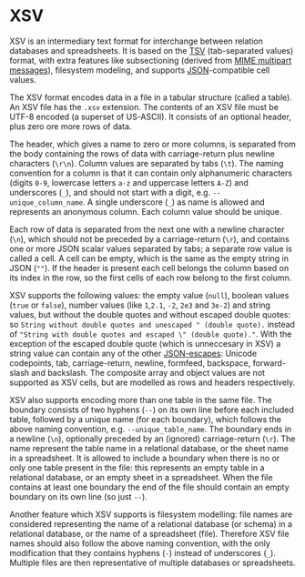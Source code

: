 # XSV

XSV is an intermediary text format for interchange between relation databases and spreadsheets. It is based on the [TSV](https://en.wikipedia.org/wiki/Tab-separated_values) (tab-separated values) format, with extra features like subsectioning (derived from [MIME multipart messages](https://en.wikipedia.org/wiki/MIME#Multipart_messages)), filesystem modeling, and supports [JSON](https://en.wikipedia.org/wiki/JSON)-compatible cell values.

The XSV format encodes data in a file in a tabular structure (called a table). An XSV file has the `.xsv` extension. The contents of an XSV file must be UTF-8 encoded (a superset of US-ASCII). It consists of an optional header, plus zero ore more rows of data.

The header, which gives a name to zero or more columns, is separated from the body containing the rows of data with carriage-return plus newline characters (`\r\n`). Column values are separated by tabs (`\t`). The naming convention for a column is that it can contain only alphanumeric characters (digits `0-9`, lowercase letters `a-z` and uppercase letters `A-Z`) and underscores (`_`), and should not start with a digit, e.g. `--unique_column_name`. A single underscore (`_`) as name is allowed and represents an anonymous column. Each column value should be unique.

Each row of data is separated from the next one with a newline character (`\n`), which should not be preceded by a carriage-return (`\r`), and contains one or more JSON scalar values separated by tabs; a separate row value is called a cell. A cell can be empty, which is the same as the empty string in JSON (`""`). If the header is present each cell belongs the column based on its index in the row, so the first cells of each row belong to the first column.

XSV supports the following values: the empty value (`null`), boolean values (`true` or `false`), number values (like `1`,`2.1`, `-2`, `2e3` and `3e-2`) and string values, but without the double quotes and without escaped double quotes: so `String without double quotes and unescaped " (double quote).` instead of `"String with double quotes and escaped \" (double quote)."`. With the exception of the escaped double quote (which is unneccesary in XSV) a string value can contain any of the other [JSON-escapes](https://www.json.org): Unicode codepoints, tab, carriage-return, newline, formfeed, backspace, forward-slash and backslash. The composite array and object values are not supported as XSV cells, but are modelled as rows and headers respectively.

XSV also supports encoding more than one table in the same file. The boundary consists of two hyphens (`--`) on its own line before each included table, followed by a unique name (for each boundary), which follows the above naming convention, e.g. `--unique_table_name`. The boundary ends in a newline (`\n`), optionally preceded by an (ignored) carriage-return (`\r`). The name represent the table name in a relational database, or the sheet name in a spreadsheet.  It is allowed to include a boundary when there is no or only one table present in the file: this represents an empty table in a relational database, or an empty sheet in a spreadsheet. When the file contains at least one boundary the end of the file should contain an empty boundary on its own line (so just `--`).

Another feature which XSV supports is filesystem modelling: file names are considered representing the name of a relational database (or schema) in a relational database, or the name of a spreadsheet (file). Therefore XSV file names should also follow the above naming convention, with the only modification that they contains hyphens (`-`) instead of underscores (`_`). Multiple files are then representative of multiple databases or spreadsheets.
